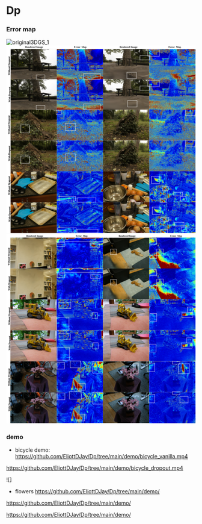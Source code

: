 # Dp

### Error map
![original3DGS_1](demo/original3DGS_1.png)
![original3DGS_1](demo/original3DGS_2.png)
![original3DGS_1](demo/original3DGS_3.png)


### demo

- bicycle
demo:
https://github.com/EliottDJay/Dp/tree/main/demo/bicycle_vanilla.mp4

https://github.com/EliottDJay/Dp/tree/main/demo/bicycle_dropout.mp4

![]

- flowers
https://github.com/EliottDJay/Dp/tree/main/demo/


https://github.com/EliottDJay/Dp/tree/main/demo/

https://github.com/EliottDJay/Dp/tree/main/demo/

